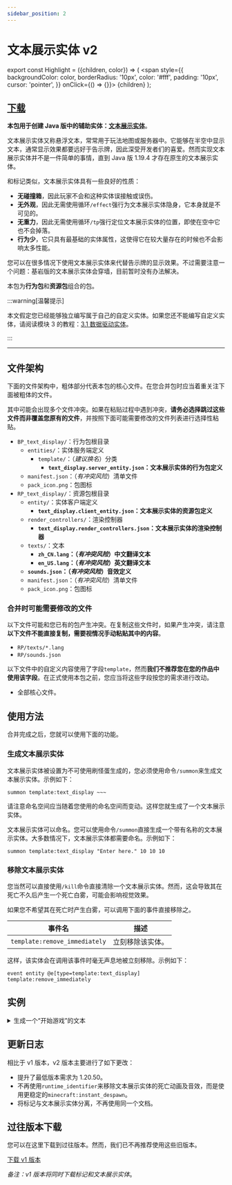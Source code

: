 ```yaml
---
sidebar_position: 2
---
```


# 文本展示实体 v2

export const Highlight = ({children, color}) => (
  <span
    style={{ backgroundColor: color, borderRadius: '10px', color: '#fff', padding: '10px', cursor: 'pointer', }}
    onClick={() => {}}>
    {children}
  </span>
);

## [<Highlight color="#25c2a0">下载</Highlight>](https://app.nekodrive.net/s/VZMid)

**本包用于创建 Java 版中的辅助实体：[文本展示实体](https://zh.minecraft.wiki/w/展示实体)**。

文本展示实体又称悬浮文本，常常用于玩法地图或服务器中。它能够在半空中显示文本，通常显示效果都要远好于告示牌，因此深受开发者们的喜爱。然而实现文本展示实体并不是一件简单的事情，直到 Java 版 1.19.4 才存在原生的文本展示实体。

和标记类似，文本展示实体具有一些良好的性质：

- **无碰撞箱**，因此玩家不会和这种实体误接触或误伤。
- **无外观**，因此无需使用循环`/effect`强行为文本展示实体隐身，它本身就是不可见的。
- **无重力**，因此无需使用循环`/tp`强行定位文本展示实体的位置，即使在空中它也不会掉落。
- **行为少**，它只具有最基础的实体属性，这使得它在较大量存在的时候也不会影响太多性能。

您可以在很多情况下使用文本展示实体来代替告示牌的显示效果。不过需要注意一个问题：基岩版的文本展示实体会穿墙，目前暂时没有办法解决。

本包为**行为包**和**资源包**组合的包。

:::warning[温馨提示]

本文假定您已经能够独立编写属于自己的自定义实体。如果您还不能编写自定义实体，请阅读模块 3 的教程：[3.1 数据驱动实体](../../addons_complex/chapter3/section1)。

:::

---

## 文件架构

下面的文件架构中，粗体部分代表本包的核心文件。在您合并包时应当着重关注下面被粗体的文件。

其中可能会出现多个文件冲突。如果在粘贴过程中遇到冲突，**请务必选择跳过这些文件而非覆盖您原有的文件**，并按照下面可能需要修改的文件列表进行选择性粘贴。

- `BP_text_display/`：行为包根目录
  - `entities/`：实体服务端定义
    - `template/`：（*建议换名*）分类
      - **`text_display.server_entity.json`：文本展示实体的行为包定义**
  - `manifest.json`：（*有冲突风险*）清单文件
  - `pack_icon.png`：包图标
- `RP_text_display/`：资源包根目录
  - `entity/`：实体客户端定义
    - **`text_display.client_entity.json`：文本展示实体的资源包定义**
  - `render_controllers/`：渲染控制器
    - **`text_display.render_controllers.json`：文本展示实体的渲染控制器**
  - `texts/`：文本
    - **`zh_CN.lang`：（*有冲突风险*）中文翻译文本**
    - **`en_US.lang`：（*有冲突风险*）英文翻译文本**
  - **`sounds.json`：（*有冲突风险*）音效定义**
  - `manifest.json`：（*有冲突风险*）清单文件
  - `pack_icon.png`：包图标

### 合并时可能需要修改的文件

以下文件可能和您已有的包产生冲突。在复制这些文件时，如果产生冲突，请注意**以下文件不能直接复制，需要视情况手动粘贴其中的内容**。

- `RP/texts/*.lang`
- `RP/sounds.json`

以下文件中的自定义内容使用了字段`template`，然而**我们不推荐您在您的作品中使用该字段**。在正式使用本包之前，您应当将这些字段按您的需求进行改动。

- 全部核心文件。

## 使用方法

合并完成之后，您就可以使用下面的功能。

### 生成文本展示实体

文本展示实体被设置为不可使用刷怪蛋生成的，您必须使用命令`/summon`来生成文本展示实体。示例如下：

```mcfunction
summon template:text_display ~~~
```

请注意命名空间应当随着您使用的命名空间而变动。这样您就生成了一个文本展示实体。

文本展示实体可以命名。您可以使用命令`/summon`直接生成一个带有名称的文本展示实体。大多数情况下，文本展示实体都需要命名。示例如下：

```mcfunction
summon template:text_display "Enter here." 10 10 10
```

### 移除文本展示实体

您当然可以直接使用`/kill`命令直接清除一个文本展示实体。然而，这会导致其在死亡不久后产生一个死亡白雾，可能会影响视觉效果。

如果您不希望其在死亡时产生白雾，可以调用下面的事件直接移除之。

| 事件名 | 描述 |
| --- | --- |
| `template:remove_immediately` | 立刻移除该实体。 |

这样，该实体会在调用该事件时毫无声息地被立刻移除。示例如下：

```mcfunction
event entity @e[type=template:text_display] template:remove_immediately
```

## 实例

<details>

<summary>生成一个“开始游戏”的文本</summary>

使用一个一次性执行的函数`init.mcfunction`来定义一个文本展示实体：

```mcfunction title="init.mcfunction" showLineNumbers
summon template:text_display "§b点击按钮以开始游戏" 10 10 10
```

</details>

## 更新日志

相比于 v1 版本，v2 版本主要进行了如下更改：

- 提升了最低版本需求为 1.20.50。
- 不再使用`runtime_identifier`来移除文本展示实体的死亡动画及音效，而是使用更稳定的`minecraft:instant_despawn`。
- 将标记与文本展示实体分离，不再使用同一个文档。

## 过往版本下载

您可以在这里下载到过往版本。然而，我们已不再推荐使用这些旧版本。

[<Highlight color="#25c2a0">下载 v1 版本</Highlight>](https://app.nekodrive.net/s/zgGi4)

*备注：v1 版本将同时下载标记和文本展示实体*。
